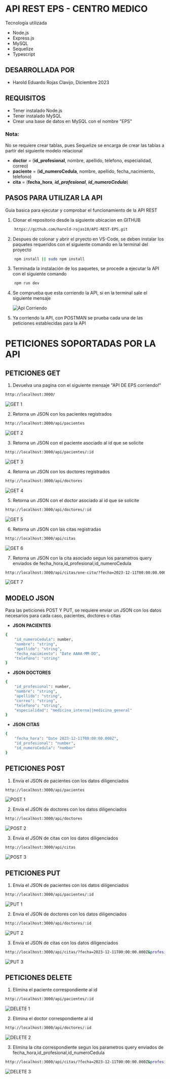 # API REST EPS - CENTRO MEDICO
Tecnología utilizada
- Node.js
- Express.js
- MySQL
- Sequelize
- Typescript
## DESARROLLADA POR 
- Harold Eduardo Rojas Clavijo, Diciembre 2023

## REQUISITOS
   - Tener instalado Node.js
   - Tener instalado MySQL
   - Crear una base de datos en MySQL con el nombre "EPS"
    
### Nota: 

No se requiere crear tablas, pues Sequelize se encarga de crear las tablas a partir del siguiente modelo relacional
- **doctor** = (**id_profesional**, nombre, apellido, telefono, especialidad, correo)
- **paciente** = (**id_numeroCedula**, nombre, apellido, fecha_nacimiento, telefono)
- **cita** = (**fecha_hora**, ***id_profesional***, ***id_numeroCedula***)

## PASOS PARA UTILIZAR LA API

Guia basica para ejecutar y comprobar el funcionamiento de la API REST

1.  Clonar el repositorio desde la siguiente ubicacion en GITHUB 

```bash
    https://github.com/harold-rojas10/API-REST-EPS.git

```
2. Despues de colonar y abrir el pryecto en VS-Code, se deben instalar los paquetes requeridos con el siguiente comando en la terminal del proyecto 

```bash
    npm install || sudo npm install
```
3. Terminada la instalación de los paquetes, se procede a ejecutar la API con el siguiente comando

```bash
    npm run dev
```

4. Se comprueba que esta corriendo la API, si en la terminal sale el siguiente mensaje

    ![Api Corriendo](Imagenes/API-Run.png)

5. Ya corriendo la API, con POSTMAN se prueba cada una de las peticiones establecidas para la API

# PETICIONES SOPORTADAS POR LA API

## PETICIONES GET
1. Devuelva una pagina con el siguiente mensaje "API DE EPS corriendo!" 
```bash
http://localhost:3000/
```
![GET 1](Imagenes/Peticiones-GET/GET-1.png)

2. Retorna un JSON con los pacientes registrados
```bash
http://localhost:3000/api/pacientes
```
![GET 2](Imagenes/Peticiones-GET/GET-2.png)

3. Retorna un JSON con el paciente asociado al id que se solicite
```bash
http://localhost:3000/api/pacientes/:id
```
![GET 3](Imagenes/Peticiones-GET/GET-3.png)

4. Retorna un JSON con los doctores registrados
```bash
http://localhost:3000/api/doctores
```
![GET 4](Imagenes/Peticiones-GET/GET-4.png)

5. Retorna un JSON con el doctor asociado al id que se solicite
```bash
http://localhost:3000/api/doctores/:id
```
![GET 5](Imagenes/Peticiones-GET/GET-5.png)

6. Retorna un JSON con las citas registradas
```bash
http://localhost:3000/api/citas
```
![GET 6](Imagenes/Peticiones-GET/GET-6.png)

7. Retorna un JSON con la cita asociado segun los parametros query enviados de fecha_hora,id_profesional,id_numeroCedula
```bash
http://localhost:3000/api/citas/one-cita/?fecha=2023-12-11T00:00:00.000Z&profesional=id_profesional&paciente=id_numeroCedula
```
![GET 7](Imagenes/Peticiones-GET/GET-7.png)

## MODELO JSON

Para las peticiones POST Y PUT, se requiere enviar un JSON con los datos necesarios para cada caso, pacientes, doctores o citas

- **JSON PACIENTES**
```bash
{
    "id_numeroCedula": number,
    "nombre": "string",
    "apellido": "string",
    "fecha_nacimiento": "Date AAAA-MM-DD",
    "telefono": "string"
}
```
- **JSON DOCTORES**
```bash
{
    "id_profesional": number,
    "nombre": "string",
    "apellido": "string",
    "correo": "string",
    "telefono": "string",
    "especialidad": "medicina_interna||medicina_general"
}
```
- **JSON CITAS**
```bash
{
    "fecha_hora": "Date 2023-12-11T00:00:00.000Z",
    "id_profesional": "number",
    "id_numeroCedula": "number"
}
```
## PETICIONES POST

1. Envia el JSON de pacientes con los datos diligenciados
```bash
http://localhost:3000/api/pacientes 
```
![POST 1](Imagenes/Peticiones-POST/POST-1.png)

2. Envia el JSON de doctores con los datos diligenciados
```bash
http://localhost:3000/api/doctores
```
![POST 2](Imagenes/Peticiones-POST/POST-2.png)

3. Envia el JSON de citas con los datos diligenciados
```bash
http://localhost:3000/api/citas
```
![POST 3](Imagenes/Peticiones-POST/POST-3.png)

## PETICIONES PUT

1. Envia el JSON de pacientes con los datos diligenciados
```bash
http://localhost:3000/api/pacientes/:id
```
![PUT 1](Imagenes/Peticiones-PUT/PUT-1.png)

2. Envia el JSON de doctores con los datos diligenciados
```bash
http://localhost:3000/api/doctores/:id
```
![PUT 2](Imagenes/Peticiones-PUT/PUT-2.png)

3. Envia el JSON de citas con los datos diligenciados
```bash
http://localhost:3000/api/citas/?fecha=2023-12-11T00:00:00.000Z&profesional=id_profesional&paciente=id_numeroCedula
```
![PUT 3](Imagenes/Peticiones-PUT/PUT-3.png)

## PETICIONES DELETE

1. Elimina el paciente correspondiente al id
```bash
http://localhost:3000/api/pacientes/:id
```
![DELETE 1](Imagenes/Peticiones-DELETE/DELETE-1.png)

2. Elimina el doctor correspondiente al id
```bash
http://localhost:3000/api/doctores/:id
```
![DELETE 2](Imagenes/Peticiones-DELETE/DELETE-2.png)

3. Elimina la cita correspondiente segun los parametros query enviados de fecha_hora,id_profesional,id_numeroCedula
```bash
http://localhost:3000/api/citas/?fecha=2023-12-11T00:00:00.000Z&profesional=id_profesional&paciente=id_numeroCedula
```
![DELETE 3](Imagenes/Peticiones-DELETE/DELETE-3.png)

